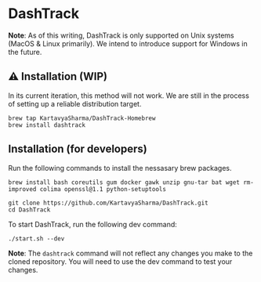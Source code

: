 # DashTrack

**Note**: As of this writing, DashTrack is only supported on Unix systems (MacOS & Linux primarily). We intend to introduce support for Windows in the future.

## &#x26a0;&#xfe0f; Installation (WIP)

In its current iteration, this method will not work. We are still in the process of setting up a reliable distribution target.

```
brew tap KartavyaSharma/DashTrack-Homebrew
brew install dashtrack
```

## Installation (for developers)

Run the following commands to install the nessasary brew packages.

```
brew install bash coreutils gum docker gawk unzip gnu-tar bat wget rm-improved colima openssl@1.1 python-setuptools
```

```
git clone https://github.com/KartavyaSharma/DashTrack.git
cd DashTrack
```

To start DashTrack, run the following dev command:
```
./start.sh --dev
```
**Note**: The `dashtrack` command will not reflect any changes you make to the cloned repository. You will need to use the dev command to test your changes.